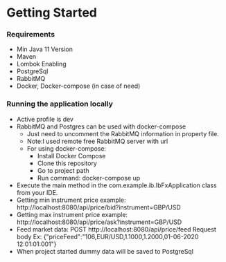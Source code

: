 # Getting Started

### Requirements
* Min Java 11 Version
* Maven
* Lombok Enabling
* PostgreSql
* RabbitMQ
* Docker, Docker-compose (in case of need)

### Running the application locally
* Active profile is dev
* RabbitMQ and Postgres can be used with docker-compose
  * Just need to uncomment the RabbitMQ information in property file. 
  * Note:I used remote free RabbitMQ server with url
  * For using docker-compose:
    * Install Docker Compose
    * Clone this repository
    * Go to project path
    * Run command: docker-compose up
* Execute the main method in the com.example.ib.IbFxApplication class from your IDE.
* Getting min instrument price example: http://localhost:8080/api/price/bid?instrument=GBP/USD
* Getting max instrument price example: http://localhost:8080/api/price/ask?instrument=GBP/USD
* Feed market data:  POST http://localhost:8080/api/price/feed Request body Ex: {"priceFeed":"106,EUR/USD,1.1000,1.2000,01-06-2020 12:01:01:001"}
* When project started dummy data will be saved to PostgreSql

